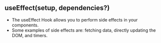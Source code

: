 ## useEffect(setup, dependencies?)
- The useEffect Hook allows you to perform side effects in your components.
- Some examples of side effects are: fetching data, directly updating the DOM, and timers.